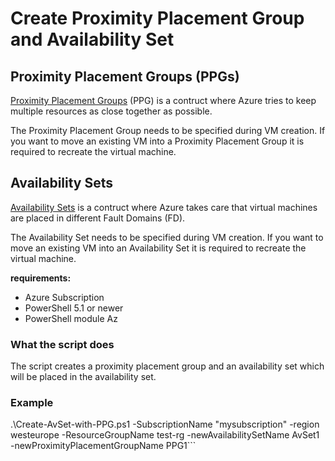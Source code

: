 
# Create Proximity Placement Group and Availability Set

## Proximity Placement Groups (PPGs)

[Proximity Placement Groups](https://docs.microsoft.com/en-us/azure/virtual-machines/windows/proximity-placement-groups) (PPG) is a contruct where Azure tries to keep multiple resources as close together as possible.

The Proximity Placement Group needs to be specified during VM creation. If you want to move an existing VM into a Proximity Placement Group it is required to recreate the virtual machine.

## Availability Sets

[Availability Sets](https://docs.microsoft.com/en-us/azure/virtual-machines/windows/manage-availability#configure-multiple-virtual-machines-in-an-availability-set-for-redundancy) is a contruct where Azure takes care that virtual machines are placed in different Fault Domains (FD).

The Availability Set needs to be specified during VM creation. If you want to move an existing VM into an Availability Set it is required to recreate the virtual machine.

**requirements:**

- Azure Subscription
- PowerShell 5.1 or newer
- PowerShell module Az

### What the script does

The script creates a proximity placement group and an availability set which will be placed in the availability set.

### Example

.\Create-AvSet-with-PPG.ps1 -SubscriptionName "mysubscription" -region westeurope -ResourceGroupName test-rg -newAvailabilitySetName AvSet1 -newProximityPlacementGroupName PPG1```
